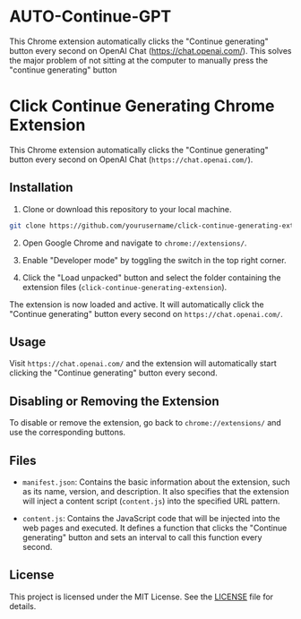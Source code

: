 # AUTO-Continue-GPT
This Chrome extension automatically clicks the "Continue generating" button every second on OpenAI Chat (https://chat.openai.com/). This solves the major problem of not sitting at the computer to manually press the "continue generating" button
# Click Continue Generating Chrome Extension

This Chrome extension automatically clicks the "Continue generating" button every second on OpenAI Chat (`https://chat.openai.com/`).

## Installation

1. Clone or download this repository to your local machine.

```bash
git clone https://github.com/yourusername/click-continue-generating-extension.git
```

2. Open Google Chrome and navigate to `chrome://extensions/`.

3. Enable "Developer mode" by toggling the switch in the top right corner.

4. Click the "Load unpacked" button and select the folder containing the extension files (`click-continue-generating-extension`).

The extension is now loaded and active. It will automatically click the "Continue generating" button every second on `https://chat.openai.com/`.

## Usage

Visit `https://chat.openai.com/` and the extension will automatically start clicking the "Continue generating" button every second.

## Disabling or Removing the Extension

To disable or remove the extension, go back to `chrome://extensions/` and use the corresponding buttons.

## Files

- `manifest.json`: Contains the basic information about the extension, such as its name, version, and description. It also specifies that the extension will inject a content script (`content.js`) into the specified URL pattern.

- `content.js`: Contains the JavaScript code that will be injected into the web pages and executed. It defines a function that clicks the "Continue generating" button and sets an interval to call this function every second.

## License

This project is licensed under the MIT License. See the [LICENSE](LICENSE) file for details.
